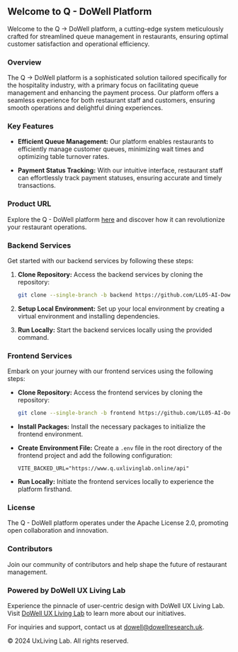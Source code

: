 ## Welcome to Q - DoWell Platform

Welcome to the Q -> DoWell platform, a cutting-edge system meticulously crafted for streamlined queue management in restaurants, ensuring optimal customer satisfaction and operational efficiency.

### Overview

The Q -> DoWell platform is a sophisticated solution tailored specifically for the hospitality industry, with a primary focus on facilitating queue management and enhancing the payment process. Our platform offers a seamless experience for both restaurant staff and customers, ensuring smooth operations and delightful dining experiences.

### Key Features

- **Efficient Queue Management:** Our platform enables restaurants to efficiently manage customer queues, minimizing wait times and optimizing table turnover rates.
  
- **Payment Status Tracking:** With our intuitive interface, restaurant staff can effortlessly track payment statuses, ensuring accurate and timely transactions.

### Product URL

Explore the Q - DoWell platform [here](https://www.q.uxlivinglab.online/) and discover how it can revolutionize your restaurant operations.

### Backend Services

Get started with our backend services by following these steps:

1. **Clone Repository:** Access the backend services by cloning the repository:
   ```bash
   git clone --single-branch -b backend https://github.com/LL05-AI-Dowell/100116-Q.git
   ```

2. **Setup Local Environment:** Set up your local environment by creating a virtual environment and installing dependencies.

3. **Run Locally:** Start the backend services locally using the provided command.

### Frontend Services

Embark on your journey with our frontend services using the following steps:

- **Clone Repository:** Access the frontend services by cloning the repository:
   ```bash
   git clone --single-branch -b frontend https://github.com/LL05-AI-Dowell/100116-Q.git
   ```

- **Install Packages:** Install the necessary packages to initialize the frontend environment.

- **Create Environment File:** Create a `.env` file in the root directory of the frontend project and add the following configuration:
   ```plaintext
   VITE_BACKED_URL="https://www.q.uxlivinglab.online/api"
   ```

- **Run Locally:** Initiate the frontend services locally to experience the platform firsthand.

### License

The Q - DoWell platform operates under the Apache License 2.0, promoting open collaboration and innovation.

### Contributors

Join our community of contributors and help shape the future of restaurant management.

### Powered by DoWell UX Living Lab

Experience the pinnacle of user-centric design with DoWell UX Living Lab. Visit [DoWell UX Living Lab](https://www.uxlivinglab.org/) to learn more about our initiatives.

For inquiries and support, contact us at [dowell@dowellresearch.uk](mailto:dowell@dowellresearch.uk).

© 2024 UxLiving Lab. All rights reserved.

